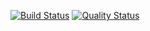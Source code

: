 [![Build Status](https://travis-ci.com/ChrisDoernen/Livestream-App.svg?branch=master)](https://travis-ci.com/ChrisDoernen/Livestream-App)
[![Quality Status](https://sonarcloud.io/api/project_badges/measure?project=LivestreamApp&metric=alert_status)](https://sonarcloud.io/api/project_badges/measure?project=LivestreamApp&metric=alert_status)
